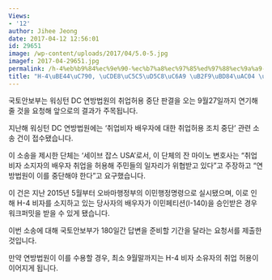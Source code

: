 ```yaml
---
Views:
- '12'
author: Jihee Jeong
date: 2017-04-12 12:56:01
id: 29651
image: /wp-content/uploads/2017/04/5.0-5.jpg
imagef: 2017-04-29651.jpg
permalink: /h-4%eb%b9%84%ec%9e%90-%ec%b7%a8%ec%97%85%ed%97%88%ec%9a%a9-%eb%8b%b9%eb%b6%84%ea%b0%84-%ec%a7%80%ec%86%8d/
title: "H-4\uBE44\uC790, \uCDE8\uC5C5\uD5C8\uC6A9 \uB2F9\uBD84\uAC04 \uC9C0\uC18D"
---
```


국토안보부는 워싱턴 DC 연방법원의 취업허용 중단 판결을 오는 9월27일까지 연기해 줄 것을 요청해 앞으로의 결과가 주목됩니다.

지난해 워싱턴 DC 연방법원에는 ‘취업비자 배우자에 대한 취업허용 조치 중단’ 관련 소송 건이 접수됐습니다.

이 소송을 제시한 단체는 ‘세이브 잡스 USA’로서, 이 단체의 잔 마이노 변호사는 “취업비자 소지자의 배우자 취업을 허용해 주민들의 일자리가 위협받고 있다”고 주장하고 “연방법원이 이를 중단해야 한다”고 요구했습니다.

이 건은 지난 2015년 5월부터 오바마행정부의 이민행정명령으로 실시됐으며, 이로 인해 H-4 비자를 소지하고 있는 당사자의 배우자가 이민페티션(I-140)을 승인받은 경우 워크퍼밋을 받을 수 있게 됐습니다.

이번 소송에 대해 국토안보부가 180일간 답변을 준비할 기간을 달라는 요청서를 제출한 것입니다.

만약 연방법원이 이를 수용할 경우, 최소 9월말까지는 H-4 비자 소유자의 취업 허용이 이어지게 됩니다.